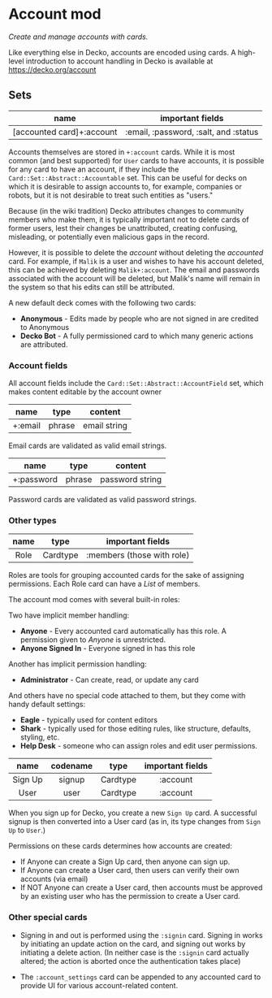 <!--
# @title README - mod: account
-->
# Account mod

_Create and manage accounts with cards._ 

Like everything else in Decko, accounts are encoded using cards. A high-level
introduction to account handling in Decko is available at https://decko.org/account

## Sets

|           name            |           important fields            |
|:-------------------------:|:-------------------------------------:|
| [accounted card]+:account | :email, :password, :salt, and :status |

Accounts themselves are stored in `+:account` cards. While it is most common
(and best supported) for `User` cards to have accounts, it is possible for any
card to have an account, if they include the `Card::Set::Abstract::Accountable` set.
This can be useful for decks on which it is desirable 
to assign accounts to, for example, companies or robots, but it is not desirable
to treat such entities as "users."

Because (in the wiki tradition) Decko attributes changes to community members who make
them, it is typically important not to delete cards of former users, lest their changes 
be unattributed, creating confusing, misleading, or potentially even malicious gaps in
the record.

However, it is possible to delete the _account_ without deleting the _accounted_ card.
For example, if `Malik` is a user and wishes to have his account deleted, this can be
achieved by deleting `Malik+:account`. The email and passwords associated with the 
account will be deleted, but Malik's name will remain in the system so that his 
edits can still be attributed.

A new default deck comes with the following two cards:

- **Anonymous** - Edits made by people who are not signed in are credited to Anonymous
- **Decko Bot** - A fully permissioned card to which many generic actions are attributed.

### Account fields

All account fields include the `Card::Set::Abstract::AccountField` set, which 
makes content editable by the account owner

|  name   |  type   |   content    |
|:-------:|:-------:|:------------:|
| +:email | phrase  | email string |

Email cards are validated as valid email strings.


|    name    |  type   |     content     |
|:----------:|:-------:|:---------------:|
| +:password | phrase  | password string |

Password cards are validated as valid password strings.


### Other types

| name |   type   |      important fields      |
|:----:|:--------:|:--------------------------:|
| Role | Cardtype | :members (those with role) |

Roles are tools for grouping accounted cards for the sake of assigning permissions. 
Each Role card can have a *List* of members.

The account mod comes with several built-in roles:

Two have implicit member handling:

- **Anyone** - Every accounted card automatically has this role. A permission given to 
  *Anyone* is unrestricted.
- **Anyone Signed In** - Everyone signed in has this role

Another has implicit permission handling:
- **Administrator** - Can create, read, or update any card

And others have no special code attached to them, but they come with handy default
settings:
- **Eagle** - typically used for content editors
- **Shark** - typically used for those editing rules, like structure, defaults, styling,
  etc.
- **Help Desk** - someone who can assign roles and edit user permissions.


|  name   | codename |   type    | important fields |
|:-------:|:--------:|:---------:|:----------------:|
| Sign Up |  signup  | Cardtype  |     :account     |
|  User   |   user   | Cardtype  |     :account     |  

When you sign up for Decko, you create a new `Sign Up` card. A successful signup is 
then converted into a User card (as in, its type changes from `Sign Up` to `User`.)

Permissions on these cards determines how accounts are created:

- If Anyone can create a Sign Up card, then anyone can sign up. 
- If Anyone can create a User card, then users can verify their own accounts (via email)
- If NOT Anyone can create a User card, then accounts must be approved by an existing user
  who has the permission to create a User card.

### Other special cards

- Signing in and out is performed using the `:signin` card. Signing in works by initiating
an update action on the card, and signing out works by initiating a delete action. (In
neither case is the `:signin` card actually altered; the action is aborted once
the authentication takes place)

- The `:account_settings` card can be appended to any accounted card to provide UI
  for various account-related content.